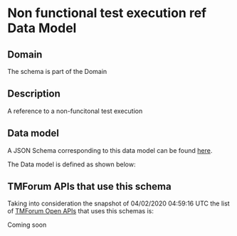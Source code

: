 # Non functional test execution ref Data Model

## Domain

The  schema is part of the  Domain

## Description

A reference to a non-funcitonal test execution

## Data model

A JSON Schema corresponding to this data model can be found
[here](https://github.com/tmforum-rand/schemas/blob/candidates/Common/NonFunctionalTestExecutionRef.schema.json).

The Data model is defined as shown below:





## TMForum APIs that use this schema

Taking into consideration the snapshot of 04/02/2020 04:59:16 UTC the list of [TMForum Open APIs](https://www.tmforum.org/open-apis/) that uses this schemas is:

Coming soon